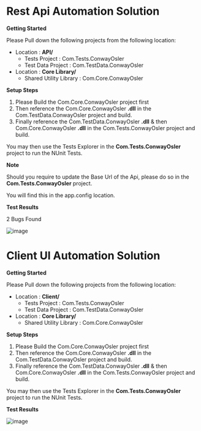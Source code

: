 # Rest Api Automation Solution

**Getting Started**

Please Pull down the following projects from the following location: 
- Location : **API/** 
  - Tests Project : Com.Tests.ConwayOsler
  - Test Data Project : Com.TestData.ConwayOsler
- Location : **Core Library/**
  - Shared Utility Library : Com.Core.ConwayOsler

**Setup Steps**

1. Please Build the Com.Core.ConwayOsler project first
2. Then reference the Com.Core.ConwayOsler **.dll** in the Com.TestData.ConwayOsler project and build.
3. Finally reference the Com.TestData.ConwayOsler **.dll** & then Com.Core.ConwayOsler **.dll** in the Com.Tests.ConwayOsler project and build.

You may then use the Tests Explorer in the **Com.Tests.ConwayOsler** project to run the NUnit Tests.

**Note**

Should you require to update the Base Url of the Api, please do so in the **Com.Tests.ConwayOsler** project. 

You will find this in the app.config location.


**Test Results** 

2 Bugs Found 

![image](https://user-images.githubusercontent.com/25738173/126785413-881e3159-0400-4906-958b-b7059302d16e.png)


# Client UI Automation Solution

**Getting Started**

Please Pull down the following projects from the following location: 
- Location : **Client/** 
  - Tests Project : Com.Tests.ConwayOsler
  - Test Data Project : Com.TestData.ConwayOsler
- Location : **Core Library/**
  - Shared Utility Library : Com.Core.ConwayOsler

**Setup Steps**

1. Please Build the Com.Core.ConwayOsler project first
2. Then reference the Com.Core.ConwayOsler **.dll** in the Com.TestData.ConwayOsler project and build.
3. Finally reference the Com.TestData.ConwayOsler **.dll** & then Com.Core.ConwayOsler **.dll** in the Com.Tests.ConwayOsler project and build.

You may then use the Tests Explorer in the **Com.Tests.ConwayOsler** project to run the NUnit Tests.

**Test Results** 

![image](https://user-images.githubusercontent.com/25738173/126784607-6e306944-55d1-4a1b-bcba-8cdd5bfa0fd7.png)
